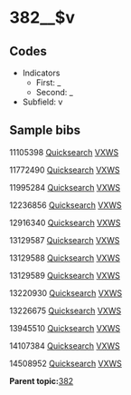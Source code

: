 # 382\_\_$v

## Codes

-   Indicators
    -   First: \_
    -   Second: \_
-   Subfield: v

## Sample bibs

11105398 [Quicksearch](https://search.library.yale.edu/catalog/11105398) [VXWS](http://prodorbis.library.yale.edu:7014/vxws/GetHoldingsService?bibId=11105398)

11772490 [Quicksearch](https://search.library.yale.edu/catalog/11772490) [VXWS](http://prodorbis.library.yale.edu:7014/vxws/GetHoldingsService?bibId=11772490)

11995284 [Quicksearch](https://search.library.yale.edu/catalog/11995284) [VXWS](http://prodorbis.library.yale.edu:7014/vxws/GetHoldingsService?bibId=11995284)

12236856 [Quicksearch](https://search.library.yale.edu/catalog/12236856) [VXWS](http://prodorbis.library.yale.edu:7014/vxws/GetHoldingsService?bibId=12236856)

12916340 [Quicksearch](https://search.library.yale.edu/catalog/12916340) [VXWS](http://prodorbis.library.yale.edu:7014/vxws/GetHoldingsService?bibId=12916340)

13129587 [Quicksearch](https://search.library.yale.edu/catalog/13129587) [VXWS](http://prodorbis.library.yale.edu:7014/vxws/GetHoldingsService?bibId=13129587)

13129588 [Quicksearch](https://search.library.yale.edu/catalog/13129588) [VXWS](http://prodorbis.library.yale.edu:7014/vxws/GetHoldingsService?bibId=13129588)

13129589 [Quicksearch](https://search.library.yale.edu/catalog/13129589) [VXWS](http://prodorbis.library.yale.edu:7014/vxws/GetHoldingsService?bibId=13129589)

13220930 [Quicksearch](https://search.library.yale.edu/catalog/13220930) [VXWS](http://prodorbis.library.yale.edu:7014/vxws/GetHoldingsService?bibId=13220930)

13226675 [Quicksearch](https://search.library.yale.edu/catalog/13226675) [VXWS](http://prodorbis.library.yale.edu:7014/vxws/GetHoldingsService?bibId=13226675)

13945510 [Quicksearch](https://search.library.yale.edu/catalog/13945510) [VXWS](http://prodorbis.library.yale.edu:7014/vxws/GetHoldingsService?bibId=13945510)

14107384 [Quicksearch](https://search.library.yale.edu/catalog/14107384) [VXWS](http://prodorbis.library.yale.edu:7014/vxws/GetHoldingsService?bibId=14107384)

14508952 [Quicksearch](https://search.library.yale.edu/catalog/14508952) [VXWS](http://prodorbis.library.yale.edu:7014/vxws/GetHoldingsService?bibId=14508952)

**Parent topic:**[382](../../tags/382/382.md)

